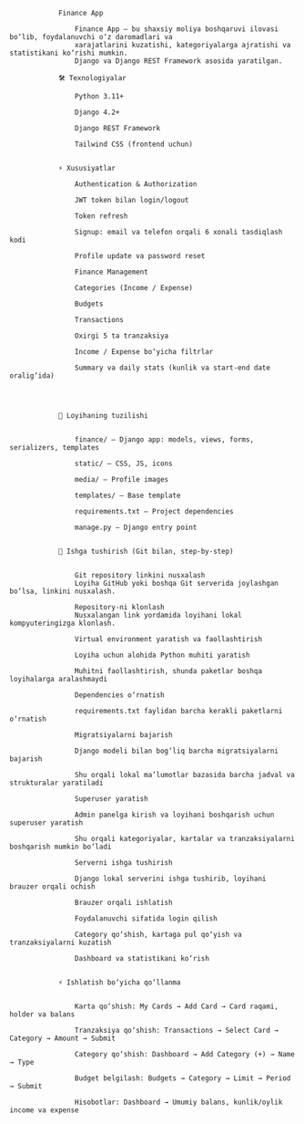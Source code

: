                 Finance App
                
                    Finance App — bu shaxsiy moliya boshqaruvi ilovasi bo‘lib, foydalanuvchi o‘z daromadlari va 
                    xarajatlarini kuzatishi, kategoriyalarga ajratishi va statistikani ko‘rishi mumkin.
                    Django va Django REST Framework asosida yaratilgan.
                
                🛠 Texnologiyalar
                
                    Python 3.11+
                    
                    Django 4.2+
                    
                    Django REST Framework
                    
                    Tailwind CSS (frontend uchun)
                
                
                ⚡️ Xususiyatlar
                    
                    Authentication & Authorization
                    
                    JWT token bilan login/logout
                    
                    Token refresh
                    
                    Signup: email va telefon orqali 6 xonali tasdiqlash kodi
                    
                    Profile update va password reset
                    
                    Finance Management
                    
                    Categories (Income / Expense)
                    
                    Budgets
                    
                    Transactions
                    
                    Oxirgi 5 ta tranzaksiya
                    
                    Income / Expense bo‘yicha filtrlar
                    
                    Summary va daily stats (kunlik va start-end date oralig‘ida)
                    
                    
                
                
                🧩 Loyihaning tuzilishi
                
                
                    finance/ — Django app: models, views, forms, serializers, templates
                    
                    static/ — CSS, JS, icons
                    
                    media/ — Profile images
                    
                    templates/ — Base template
                    
                    requirements.txt — Project dependencies
                    
                    manage.py — Django entry point
                
                
                🚀 Ishga tushirish (Git bilan, step-by-step)
                
                
                    Git repository linkini nusxalash
                    Loyiha GitHub yoki boshqa Git serverida joylashgan bo‘lsa, linkini nusxalash.
                    
                    Repository-ni klonlash
                    Nusxalangan link yordamida loyihani lokal kompyuteringizga klonlash.
                    
                    Virtual environment yaratish va faollashtirish
                    
                    Loyiha uchun alohida Python muhiti yaratish
                    
                    Muhitni faollashtirish, shunda paketlar boshqa loyihalarga aralashmaydi
                    
                    Dependencies o‘rnatish
                    
                    requirements.txt faylidan barcha kerakli paketlarni o‘rnatish
                    
                    Migratsiyalarni bajarish
                    
                    Django modeli bilan bog‘liq barcha migratsiyalarni bajarish
                    
                    Shu orqali lokal ma’lumotlar bazasida barcha jadval va strukturalar yaratiladi
                    
                    Superuser yaratish
                    
                    Admin panelga kirish va loyihani boshqarish uchun superuser yaratish
                    
                    Shu orqali kategoriyalar, kartalar va tranzaksiyalarni boshqarish mumkin bo‘ladi
                    
                    Serverni ishga tushirish
                    
                    Django lokal serverini ishga tushirib, loyihani brauzer orqali ochish
                    
                    Brauzer orqali ishlatish
                    
                    Foydalanuvchi sifatida login qilish
                    
                    Category qo‘shish, kartaga pul qo‘yish va tranzaksiyalarni kuzatish
                    
                    Dashboard va statistikani ko‘rish
                
                
                ⚡️ Ishlatish bo‘yicha qo‘llanma
                
                
                    Karta qo‘shish: My Cards → Add Card → Card raqami, holder va balans
                    
                    Tranzaksiya qo‘shish: Transactions → Select Card → Category → Amount → Submit
                    
                    Category qo‘shish: Dashboard → Add Category (+) → Name → Type
                    
                    Budget belgilash: Budgets → Category → Limit → Period → Submit
                    
                    Hisobotlar: Dashboard → Umumiy balans, kunlik/oylik income va expense
